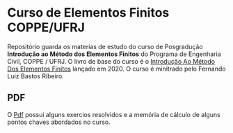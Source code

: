 # Curso de Elementos Finitos COPPE/UFRJ

Repositório guarda os materias de estudo do curso de Posgradução **Introdução ao Método dos Elementos Finitos** do Programa de Engenharia Civil, COPPE / UFRJ. O livro de base do curso é o 
[Introdução Ao Método Dos Elementos Finitos](https://www.lcm.com.br/site/#livros/detalhesLivro/introducao-ao-metodo-dos-elementos-finitos.html) lançado em 2020. O curso é minitrado pelo Fernando Luiz Bastos Ribeiro.

## PDF

O [Pdf](https://github.com/HenriqueCCdA/ElementosFinitosCurso/blob/main/latex/Livro_estudos.pdf) possui alguns exercios resolvidos e a memória de cálculo de alguns pontos chaves abordados no curso.

